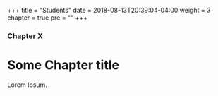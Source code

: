 +++
title = "Students"
date = 2018-08-13T20:39:04-04:00
weight = 3
chapter = true
pre = "<b></b>"
+++

### Chapter X

# Some Chapter title

Lorem Ipsum.